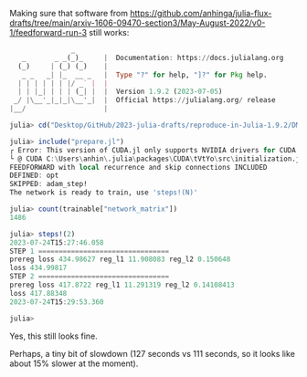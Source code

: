 Making sure that software from https://github.com/anhinga/julia-flux-drafts/tree/main/arxiv-1606-09470-section3/May-August-2022/v0-1/feedforward-run-3 still works:

```julia
               _
   _       _ _(_)_     |  Documentation: https://docs.julialang.org
  (_)     | (_) (_)    |
   _ _   _| |_  __ _   |  Type "?" for help, "]?" for Pkg help.
  | | | | | | |/ _` |  |
  | | |_| | | | (_| |  |  Version 1.9.2 (2023-07-05)
 _/ |\__'_|_|_|\__'_|  |  Official https://julialang.org/ release
|__/                   |

julia> cd("Desktop/GitHub/2023-julia-drafts/reproduce-in-Julia-1.9.2/DMM-lite/v0-1-feedforward-run-3")

julia> include("prepare.jl")
┌ Error: This version of CUDA.jl only supports NVIDIA drivers for CUDA 11.x or higher (yours is for CUDA 10.2.0)
└ @ CUDA C:\Users\anhin\.julia\packages\CUDA\tVtYo\src\initialization.jl:70
FEEDFORWARD with local recurrence and skip connections INCLUDED
DEFINED: opt
SKIPPED: adam_step!
The network is ready to train, use 'steps!(N)'

julia> count(trainable["network_matrix"])
1486

julia> steps!(2)
2023-07-24T15:27:46.058
STEP 1 ================================
prereg loss 434.98627 reg_l1 11.908083 reg_l2 0.150648
loss 434.99817
STEP 2 ================================
prereg loss 417.8722 reg_l1 11.291319 reg_l2 0.14108413
loss 417.88348
2023-07-24T15:29:53.360

julia>
```

Yes, this still looks fine.

Perhaps, a tiny bit of slowdown (127 seconds vs 111 seconds, so it looks like about 15% slower at the moment).
